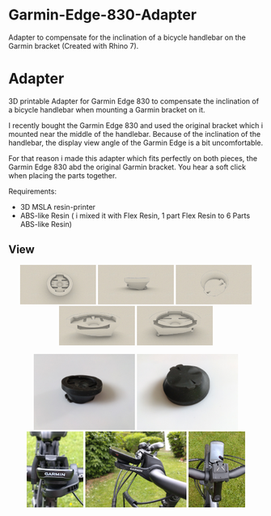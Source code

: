 # Garmin-Edge-830-Adapter
Adapter to compensate for the inclination of a bicycle handlebar on the Garmin bracket (Created with Rhino 7).

# Adapter
3D printable Adapter for Garmin Edge 830 to compensate the inclination of a bicycle handlebar when mounting a Garmin bracket on it.

I recently bought the Garmin Edge 830 and used the original bracket which i mounted near the middle of the handlebar. Because of the inclination of the handlebar, the display view angle of the Garmin Edge is a bit uncomfortable.

For that reason i made this adapter which fits perfectly on both pieces, the Garmin Edge 830 abd the original Garmin bracket. You hear a soft click when placing the parts together. 

Requirements:
* 3D MSLA resin-printer 
* ABS-like Resin ( i mixed it with Flex Resin, 1 part Flex Resin to 6 Parts ABS-like Resin)



## View
<p align="center"> 
<img src="iso1.jpg" width="150"> 
<img src="iso2.jpg" width="150"> 
<img src="iso3.jpg" width="150"> 
<img src="iso4.jpg" width="150"> 
<img src="iso5.jpg"  width="150"> 
</p>
<p align="center"> 
<img src="view1.jpg" height="150">
<img src="view2.jpg" height="150">
<img src="Front.jpg" height="150">
<img src="Side.jpg" height="150">
<img src="Top.jpg" height="150">
</p>
